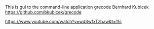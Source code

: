 This is gui to the command-line application grecode Bernhard Kubicek
https://github.com/bkubicek/grecode

https://www.youtube.com/watch?v=wd3wfxTzbaw&t=11s
